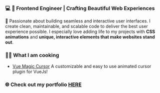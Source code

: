 ### 💻 🎨 Frontend Engineer  | Crafting Beautiful Web Experiences
🚀 Passionate about building seamless and interactive user interfaces. I create clean, maintainable, and scalable code to deliver the best user experience possible. I especially love adding life to my projects with **CSS animations** and **unique, interactive elements that make websites stand out**.
### 👨‍🍳 What I am cooking
 - [Vue Magic Cursor](https://github.com/claronz/vue-magic-cursor)
  A customizable and easy to use animated cursor plugin for VueJs!
### 🌐 Check out my portfolio [HERE](https://www.ronnysusanto.id)
